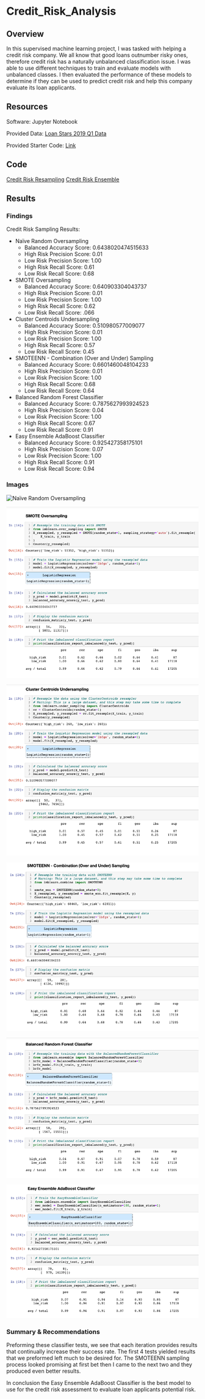 # Credit_Risk_Analysis

## Overview 

In this supervised machine learning project, I was tasked with helping a credit risk company. We all know that good loans outnumber risky ones, therefore credit risk has a naturally unbalanced classification issue. I was able to use different techniques to train and evaluate models with unbalanced classes. I then evaluated the performance of these models to determine if they can be used to predict credit risk and help this company evaluate its loan applicants. 

## Resources

Software: Jupyter Notebook
    
Provided Data: [Loan Stars 2019 Q1 Data](data/LoanStats_2019Q1.csv)

Provided Starter Code: [Link](code/starter_code)

## Code
[Credit Risk Resampling](code/credit_risk_resampling.ipynb)
[Credit Risk Ensemble](code/credit_risk_ensemble.ipynb) 

## Results 

### Findings 

Credit Risk Sampling Results:
- Naïve Random Oversampling
    - Balanced Accuracy Score: 0.6438020474515633
    - High Risk Precision Score: 0.01
    - Low Risk Precision Score: 1.00
    - High Risk Recall Score: 0.61
    - Low Risk Recall Score: 0.68
- SMOTE Oversampling
    - Balanced Accuracy Score: 0.640903304043737
    - High Risk Precision Score: 0.01
    - Low Risk Precision Score: 1.00
    - High Risk Recall Score: 0.62
    - Low Risk Recall Score: .066
- Cluster Centroids Undersampling
    - Balanced Accuracy Score: 0.510980577009077
    - High Risk Precision Score: 0.01
    - Low Risk Precision Score: 1.00
    - High Risk Recall Score: 0.57
    - Low Risk Recall Score: 0.45
- SMOTEENN - Combination (Over and Under) Sampling
    - Balanced Accuracy Score: 0.6601460048104233
    - High Risk Precision Score: 0.01
    - Low Risk Precision Score: 1.00
    - High Risk Recall Score: 0.68
    - Low Risk Recall Score: 0.64
- Balanced Random Forest Classifier
    - Balanced Accuracy Score: 0.7875627993924523
    - High Risk Precision Score: 0.04
    - Low Risk Precision Score: 1.00
    - High Risk Recall Score: 0.67
    - Low Risk Recall Score: 0.91
- Easy Ensemble AdaBoost Classifier
    - Balanced Accuracy Score: 0.925427358175101
    - High Risk Precision Score: 0.07
    - Low Risk Precision Score: 1.00
    - High Risk Recall Score: 0.91
    - Low Risk Recall Score: 0.94

### Images 

![Naïve Random Oversampling](images/Naïve_Random_Oversampling.png)

![SMOTE Oversampling](images/SMOTE_Oversampling.png)

![Cluster Centroids Undersampling](images/Cluster_Centroids_Undersampling.png)

![SMOTEENN - Combination (Over and Under) Sampling](images/SMOTEENN_Combo_Sampling.png)

![Balanced Random Forest Classifier](images/Balanced_Random_Forest_Classifier.png)

![Easy Ensemble AdaBoost Classifier](images/Easy_Ensemble_AdaBoost_Classifier.png)


### Summary & Recommendations

Preforming these classifier tests, we see that each iteration provides results that continually increase their success rate. The first 4 tests yielded results that we preformed left much to be desired for.  The SMOTEENN sampling process looked promising at first bet then I came to the next two and they produced even better results.  

In conclusion the Easy Ensemble AdaBoost Classifier is the best model to use for the credit risk assessment to evaluate loan applicants potential risk. 


